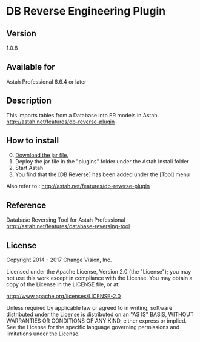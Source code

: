 DB Reverse Engineering Plugin
===============================

Version
----------------
1.0.8

Available for
----------------
Astah Professional 6.6.4 or later

Description
----------------
This imports tables from a Database into ER models in Astah.
http://astah.net/features/db-reverse-plugin

How to install
----------------
0. [Download the jar file.](http://astah.change-vision.com/plugins/dbreverse/1.0.7.html)
1. Deploy the jar file in the "plugins" folder under the Astah Install folder
2. Start Astah
3. You find that the [DB Reverse] has been added under the [Tool] menu

Also refer to : http://astah.net/features/db-reverse-plugin

Reference
----------------
Database Reversing Tool for Astah Professional
http://astah.net/features/database-reversing-tool

License
---------------
Copyright 2014 - 2017 Change Vision, Inc.

Licensed under the Apache License, Version 2.0 (the "License");
you may not use this work except in compliance with the License.
You may obtain a copy of the License in the LICENSE file, or at:

   <http://www.apache.org/licenses/LICENSE-2.0>

Unless required by applicable law or agreed to in writing, software
distributed under the License is distributed on an "AS IS" BASIS,
WITHOUT WARRANTIES OR CONDITIONS OF ANY KIND, either express or implied.
See the License for the specific language governing permissions and
limitations under the License.
